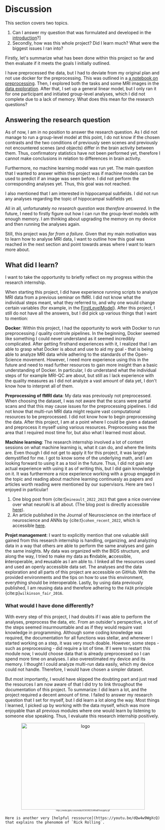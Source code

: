 # Discussion

This section covers two topics. 

1. Can I answer my question that was formulated and developed in the [introduction](data_set.md)?]
2. Secondly, how was this whole project? Did I learn much? What were the biggest issues I ran into?

Firstly, let's summarize what has been done within this project so far and then evaluate if it meets the goals I initially outlined.

I have preprocessed the data, but I had to deviate from my original plan and not use docker for the preprocessing. This was outlined in a [a notebook on preprocessing](../code/preprocessing.ipynb). Then, I explored both the tasks and some MRI images in the [data exploration](../code/data_exploration.ipynb). After that, I set up a general linear model, but I only ran it for one participant and initiated group-level analyses, which I did not complete due to a lack of memory. What does this mean for the research questions?

## Answering the research question
As of now, I am in no position to answer the research question. As I did not manage to run a group-level model at this point, I do not know if the chosen contrasts and the two conditions of previously seen scenes and previously not encountered scenes (and objects) differ in the brain activity between them. Thus, confirmatory statistics have not been performed yet, therefore I cannot make conclusions in relation to differences in brain activity. 

Furthermore, no machine learning model was run yet. The main question that I wanted to answer within this project was if machine models can be used to predict if an image was seen before. I did not perform the corresponding analyses yet. Thus, this goal was not reached.

I also mentioned that I am interested in hippocampal subfields. I did not run any analyses regarding the topic of hippocampal subfields yet. 

All in all, unfortunately *no research question was therefore answered*. In the future, I need to firstly figure out how I can run the group-level models with enough memory. I am thinking about upgrading the memory on my device and then running the analyses again.

Still, this project was *far from a failure*. Given that my main motivation was to learn how to analyse MRI data, I want to outline how this goal was reached in the next section and point towards areas where I want to learn more about. 

## What did I learn?

I want to take the opportunity to briefly reflect on my progress within the research internship. 

When starting this project, I did have experience running scripts to analyze MRI data from a previous seminar on fMRI. I did not know what the individual steps meant, what they referred to, and why one would change certain variables (for example, in the [FirstLevelModel](https://nilearn.github.io/dev/modules/generated/nilearn.glm.first_level.FirstLevelModel.html)). After this project, I still do not have all the answers, but I did pick up various things that I want to mention:

**Docker**: Within this project, I had the opportunity to work with Docker to run preprocessing / quality controle pipelines. In the beginning, Docker seemed like something I could never understand as it seemed incredibly complicated. After getting firsthand experiences with it, I realized that I am able to grasp what Docker is about and use to aid my goal - that is being able to analyze MRI data while adhering to the standards of the Open-Science movement.  However, I need more experience using this in the future and need to read further resources to gain more insight than a basic understanding of Docker. In particular, I do understand what the individual steps of for example MRI-QC are about, but still as I lack experience with the quality measures as I did not analyze a vast amount of data yet, I don't know how to interpret all of them. 

**Preprocessing of fMRI data**: My data was previously not preprocessed. When choosing the dataset, I was not aware that the scans were partial scans and that this may cause issues for the preprocessing pipelines. I did not know that multi-run MRI data might require vast computational resources to be preprocessed. I did not know how to begin preprocessing the data. After this project, I am at a point where I could be given a dataset and preprocess it myself using various resources. Preprocessing was the area that I required most time for, but also what I learned most about. 

**Machine learning**: The research internship involved a lot of content sessions on what machine learning is, what it can do, and where the limits are. Even though I did not get to apply it for this project, it was largely demystified for me. I got to know some of the underlying math, and I am looking forward to using it as a tool in the future. Thus, I did not gain any actual experience with using it as of writing this, but I did gain knowledge on it. It was furthermore a nice experience working with a group engaged in the topic and reading about machine learning continuesly as papers and articles worth reading were mentioned by our supervisors. Here are two I enjoyed in particular! 

1. One blog post from {cite:t}`mineault_2022_2023` that gave a nice overview over what neuroAI is all about. (The blog post is directly accessible [here](https://xcorr.net/2023/01/01/2022-in-review-neuroai-comes-of-age/)).
2. An article published in the Journal of Neuroscience on the interface of neuroscience and ANNs by {cite:t}`cohen_recent_2022`, which is accessible [here](https://www.jneurosci.org/content/42/45/8514?rss=1).

**Projet management**: I want to explicitly mention that one valuable skill gained from this research internship is handling, organizing, and analyzing data in a way that others are able to perform the same analyses and gain the same insights. My data was organized with the BIDS structure, and along the way, I tried to make my data as **f**indable, **a**ccessible, **i**nteroperable, and **r**eusable as I am able to. I linked all the resources used and used an openly accessible data set. The analyses and the data exploration and all parts of this project are accessible on GitHub. With the provided environments and the tips on how to use this environment, everything should be interoperable. Lastly, by using data previously published, I am reusing data and therefore adhering to the `FAIR` principle {cite:p}`wilkinson_fair_2016`.

### What would I have done differently?

With every step of this project, I had doubts if I was able to perform the analyses, preprocess the data, etc. From an outsider's perspective, a lot of the steps seemed insurmountable and as if they would require vast knowledge in programming. Although some coding knowledge was required, the documentation for all functions was stellar, and whenever I started working on a step, it was very much doable. However, some steps - such as preprocessing - did require a lot of time. If I were to restart this module now, I would choose data that is already preprocessed so I can spend more time on analyses. I also overestimated my device and its memory. I thought I could analyze multi-run data easily, which my device could not handle. Therefore, I would have chosen a simpler dataset.

But most importantly, I would have skipped the doubting part and just read the resources I am now aware of that I did try to link throughout the documentation of this project. To summarize: I did learn a lot, and the project required a decent amount of time. I failed to answer my research question that I set for myself, but I did learn a lot along the way. Most things I learned, I picked up by working with the data myself, which was more enjoyable than all previous modules where one would learn by listening to someone else speaking. Thus, I evaluate this research internship positively.



<center><img src="https://media.giphy.com/media/XCXOOR22U4RtwBTnve/giphy.gif" alt="logo" title="Github" width="400" height="280" /></center>
<center><sub><sup><sub><sup><sup>https://media.giphy.com/media/XCXOOR22U4RtwBTnve/giphy.gif </sup></sup></sub></sup></sub></center>


```{toggle}
Here is another very [helpful ressource](https://youtu.be/dQw4w9WgXcQ) that explains the phenomom of `Rick Rolling`.
```